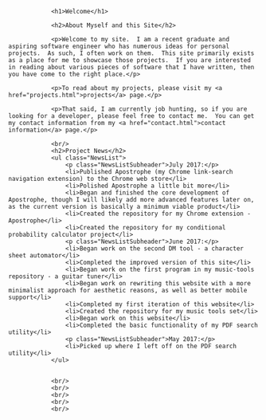 				<h1>Welcome</h1>
				
				<h2>About Myself and this Site</h2>

				<p>Welcome to my site.  I am a recent graduate and aspiring software engineer who has numerous ideas for personal projects.  As such, I often work on them.  This site primarily exists as a place for me to showcase those projects.  If you are interested in reading about various pieces of software that I have written, then you have come to the right place.</p>

				<p>To read about my projects, please visit my <a href="projects.html">projects</a> page.</p>

				<p>That said, I am currently job hunting, so if you are looking for a developer, please feel free to contact me.  You can get my contact information from my <a href="contact.html">contact information</a> page.</p>

				<br/>
				<h2>Project News</h2>
				<ul class="NewsList">
					<p class="NewsListSubheader">July 2017:</p>
					<li>Published Apostrophe (my Chrome link-search navigation extension) to the Chrome web store</li>
					<li>Polished Apostrophe a little bit more</li>
					<li>Began and finished the core development of Apostrophe, though I will likely add more advanced features later on, as the current version is basically a minimum viable product</li>
					<li>Created the repository for my Chrome extension - Apostrophe</li>
					<li>Created the repository for my conditional probability calculator project</li>
					<p class="NewsListSubheader">June 2017:</p>
					<li>Began work on the second DM tool - a character sheet automator</li>
					<li>Completed the improved version of this site</li>
					<li>Began work on the first program in my music-tools repository - a guitar tuner</li>
					<li>Began work on rewriting this website with a more minimalist approach for aesthetic reasons, as well as better mobile support</li>
					<li>Completed my first iteration of this website</li>
					<li>Created the repository for my music tools set</li>
					<li>Began work on this website</li>
					<li>Completed the basic functionality of my PDF search utility</li>
					<p class="NewsListSubheader">May 2017:</p>
					<li>Picked up where I left off on the PDF search utility</li>
				</ul>

		
				<br/>
				<br/>
				<br/>
				<br/>
				<br/>



